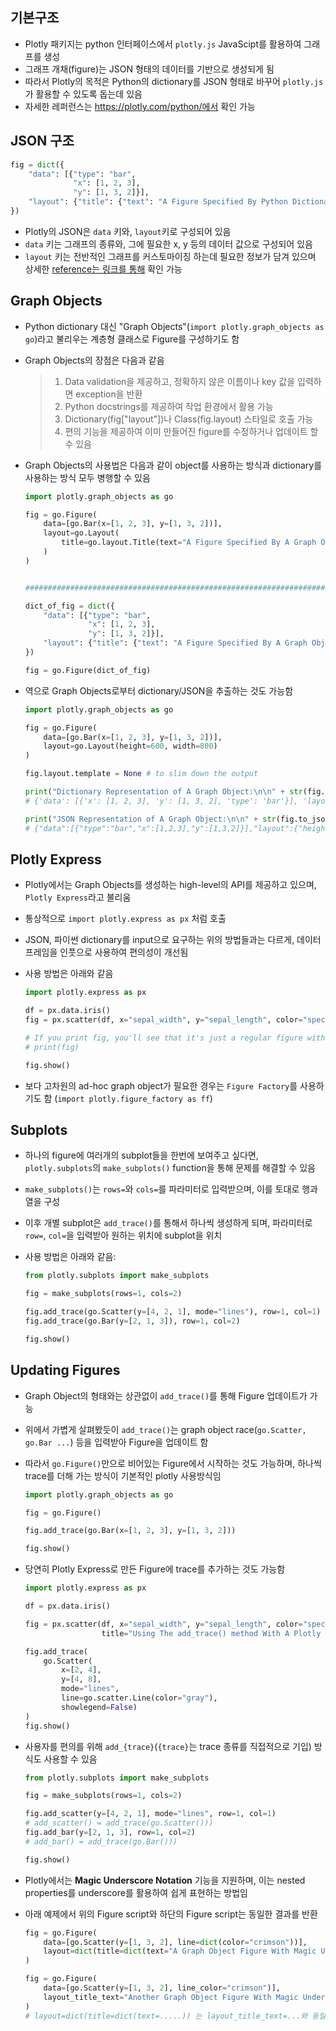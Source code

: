 ## 기본구조

- Plotly 패키지는 python 인터페이스에서 `plotly.js` JavaScipt를 활용하여 그래프를 생성
- 그래프 개채(figure)는 JSON 형태의 데이터를 기반으로 생성되게 됨
- 따라서 Plotly의 목적은 Python의 dictionary를 JSON 형태로 바꾸어 `plotly.js`가 활용할 수 있도록 돕는데 있음
- 자세한 레퍼런스는 https://plotly.com/python/에서 확인 가능



## JSON 구조

```python
fig = dict({
    "data": [{"type": "bar",
              "x": [1, 2, 3],
              "y": [1, 3, 2]}],
    "layout": {"title": {"text": "A Figure Specified By Python Dictionary"}}
})
```

- Plotly의 JSON은 `data` 키와, `layout`키로 구성되어 있음
- `data` 키는 그래프의 종류와, 그에 필요한 x, y 등의 데이터 값으로 구성되어 있음
- `layout` 키는 전반적인 그래프를 커스토마이징 하는데 필요한 정보가 담겨 있으며 상세한 [reference는 링크를 통해](https://plotly.com/python/reference/?_ga=2.80045591.1468543725.1590328902-1477425846.1589292567) 확인 가능



## Graph Objects

- Python dictionary 대신 "Graph Objects"(`import plotly.graph_objects as go`)라고 불리우는 계층형 클래스로 Figure를 구성하기도 함

- Graph Objects의 장점은 다음과 같음

  > 1. Data validation을 제공하고, 정확하지 않은 이름이나 key 값을 입력하면 exception을 반환
  > 2. Python docstrings를 제공하여 작업 환경에서 활용 가능
  > 3. Dictionary(fig["layout"])나 Class(fig.layout) 스타일로 호출 가능
  > 4. 편의 기능을 제공하여 이미 만들어진 figure를 수정하거나 업데이트 할 수 있음

- Graph Objects의 사용법은 다음과 같이 object를 사용하는 방식과 dictionary를 사용하는 방식 모두 병행할 수 있음

  ```python
  import plotly.graph_objects as go
  
  fig = go.Figure(
      data=[go.Bar(x=[1, 2, 3], y=[1, 3, 2])],
      layout=go.Layout(
          title=go.layout.Title(text="A Figure Specified By A Graph Object")
      )
  )
  
  
  ##################################################################################################
  
  dict_of_fig = dict({
      "data": [{"type": "bar",
                "x": [1, 2, 3],
                "y": [1, 3, 2]}],
      "layout": {"title": {"text": "A Figure Specified By A Graph Object With A Dictionary"}}
  })
  
  fig = go.Figure(dict_of_fig)
  ```

- 역으로 Graph Objects로부터 dictionary/JSON을 추출하는 것도 가능함

  ```python
  import plotly.graph_objects as go
  
  fig = go.Figure(
      data=[go.Bar(x=[1, 2, 3], y=[1, 3, 2])],
      layout=go.Layout(height=600, width=800)
  )
  
  fig.layout.template = None # to slim down the output
  
  print("Dictionary Representation of A Graph Object:\n\n" + str(fig.to_dict()))
  # {'data': [{'x': [1, 2, 3], 'y': [1, 3, 2], 'type': 'bar'}], 'layout': {'height': 600, 'width': 800}}
  
  print("JSON Representation of A Graph Object:\n\n" + str(fig.to_json()))
  # {"data":[{"type":"bar","x":[1,2,3],"y":[1,3,2]}],"layout":{"height":600,"width":800}}
  ```



## Plotly Express

- Plotly에서는 Graph Objects를 생성하는 high-level의 API를 제공하고 있으며, `Plotly Express`라고 불리움

- 통상적으로 `import plotly.express as px` 처럼 호출

- JSON, 파이썬 dictionary를 input으로 요구하는 위의 방법들과는 다르게, 데이터프레임을 인풋으로 사용하여 편의성이 개선됨

- 사용 방법은 아래와 같음

  ```python
  import plotly.express as px
  
  df = px.data.iris()
  fig = px.scatter(df, x="sepal_width", y="sepal_length", color="species", title="A Plotly Express Figure")
  
  # If you print fig, you'll see that it's just a regular figure with data and layout
  # print(fig)
  
  fig.show()
  ```

- 보다 고차원의 ad-hoc graph object가 필요한 경우는 `Figure Factory`를 사용하기도 함 (`import plotly.figure_factory as ff`)



## Subplots

- 하나의 figure에 여러개의 subplot들을 한번에 보여주고 싶다면, `plotly.subplots`의 `make_subplots()` function을 통해 문제를 해결할 수 있음

- `make_subplots()`는 `rows=`와 `cols=`를 파라미터로 입력받으며, 이를 토대로 행과 열을 구성

- 이후 개별 subplot은 `add_trace()`를 통해서 하나씩 생성하게 되며, 파라미터로 `row=`, `col=`을 입력받아 원하는 위치에 subplot을 위치

- 사용 방법은 아래와 같음:

  ```python
  from plotly.subplots import make_subplots
  
  fig = make_subplots(rows=1, cols=2)
  
  fig.add_trace(go.Scatter(y=[4, 2, 1], mode="lines"), row=1, col=1)
  fig.add_trace(go.Bar(y=[2, 1, 3]), row=1, col=2)
  
  fig.show()
  ```



##  Updating Figures

- Graph Object의 형태와는 상관없이 `add_trace()`를 통해 Figure 업데이트가 가능

- 위에서 가볍게 살펴봤듯이 `add_trace()`는 graph object race(`go.Scatter, go.Bar ...`) 등을 입력받아 Figure을 업데이트 함

- 따라서 `go.Figure()`만으로 비어있는 Figure에서 시작하는 것도 가능하며, 하나씩 trace를 더해 가는 방식이 기본적인 plotly 사용방식임

  ```python
  import plotly.graph_objects as go
  
  fig = go.Figure()
  
  fig.add_trace(go.Bar(x=[1, 2, 3], y=[1, 3, 2]))
  
  fig.show()
  ```

- 당연히 Plotly Express로 만든 Figure에 trace를 추가하는 것도 가능함

  ```python
  import plotly.express as px
  
  df = px.data.iris()
  
  fig = px.scatter(df, x="sepal_width", y="sepal_length", color="species",
                   title="Using The add_trace() method With A Plotly Express Figure")
  
  fig.add_trace(
      go.Scatter(
          x=[2, 4],
          y=[4, 8],
          mode="lines",
          line=go.scatter.Line(color="gray"),
          showlegend=False)
  )
  fig.show()
  ```

- 사용자를 편의를 위해 `add_{trace}`(`{trace}`는 trace 종류를 직접적으로 기입) 방식도 사용할 수 있음

  ```python
  from plotly.subplots import make_subplots
  
  fig = make_subplots(rows=1, cols=2)
  
  fig.add_scatter(y=[4, 2, 1], mode="lines", row=1, col=1)
  # add_scatter() = add_trace(go.Scatter()))
  fig.add_bar(y=[2, 1, 3], row=1, col=2)
  # add_bar() = add_trace(go.Bar()))
  
  fig.show()
  ```

- Plotly에서는 **Magic Underscore Notation** 기능을 지원하며, 이는 nested properties를 underscore를 활용하여 쉽게 표현하는 방법임

- 아래 예제에서 위의 Figure script와 하단의 Figure script는 동일한 결과를 반환

  ```python
  fig = go.Figure(
      data=[go.Scatter(y=[1, 3, 2], line=dict(color="crimson"))],
      layout=dict(title=dict(text="A Graph Object Figure With Magic Underscore Notation"))
  )
  
  fig = go.Figure(
      data=[go.Scatter(y=[1, 3, 2], line_color="crimson")],
      layout_title_text="Another Graph Object Figure With Magic Underscore Notation"
  )
  # layout=dict(title=dict(text=.....)) 는 layout_title_text=...와 동일
  ```


